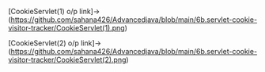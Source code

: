 [CookieServlet(1) o/p link]->(https://github.com/sahana426/Advancedjava/blob/main/6b.servlet-cookie-visitor-tracker/CookieServlet(1).png)

[CookieServlet(2) o/p link]->(https://github.com/sahana426/Advancedjava/blob/main/6b.servlet-cookie-visitor-tracker/CookieServlet(2).png)
